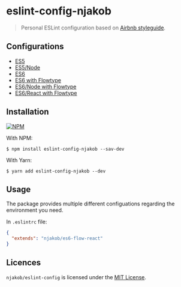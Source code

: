 
# eslint-config-njakob

> Personal ESLint configuration based on [Airbnb styleguide][airbnb-javascript].

## Configurations

* [ES5](/es5.js)
* [ES5/Node](/es5-node.js)
* [ES6](/es6.js)
* [ES6 with Flowtype](/es6-flow.js)
* [ES6/Node with Flowtype](/es6-flow-node.js)
* [ES6/React with Flowtype](/es6-flow-react.js)

## Installation

[![NPM][npm-install-image]][npm]

With NPM:

```
$ npm install eslint-config-njakob --sav-dev
```

With Yarn:

```
$ yarn add eslint-config-njakob --dev
```

## Usage  

The package provides multiple different configuations regarding the environment you need.

In `.eslintrc` file:
```json
{
  "extends": "njakob/es6-flow-react"
}
```

## Licences

`njakob/eslint-config` is licensed under the [MIT License][licence].

[licence]: LICENSE
[airbnb-javascript]: https://github.com/airbnb/javascript
[npm]: https://nodei.co/npm/eslint-config-njakob/
[npm-install-image]: https://nodei.co/npm/eslint-config-njakob.png?downloads=true
[npm-status-image]: https://img.shields.io/npm/v/eslint-config-njakob.svg
